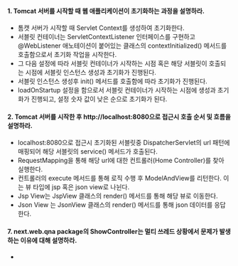 #### 1. Tomcat 서버를 시작할 때 웹 애플리케이션이 초기화하는 과정을 설명하라.
* 톰캣 서버가 시작할 때 Servlet Context를 생성하여 초기화한다.
* 서블릿 컨테이너는 ServletContextListener 인터페이스를 구현하고 @WebListener 애노테이션이 붙어있는 클래스의 contextInitialized() 메서드를 호출함으로서 초기화 작업을 시작한다.
* 그 다음 설정에 따라 서블릿 컨테이너가 시작하는 시점 혹은 해당 서블릿이 호출되는 시점에 서블릿 인스턴스 생성과 초기화가 진행된다.
* 서블릿 인스턴스 생성후 init() 메서드를 호출함에 따라 초기화가 진행된다.
* loadOnStartup 설정을 함으로서 서블릿 컨테이너가 시작하는 시점에 생성과 초기화가 진행되고, 설정 숫자 값이 낮은 순으로 초기화가 된다.

#### 2. Tomcat 서버를 시작한 후 http://localhost:8080으로 접근시 호출 순서 및 흐름을 설명하라.
* localhost:8080으로 접근시 초기화된 서블릿중 DispatcherServlet의 url 패턴에 매핑되어 해당 서블릿의 service() 메서드가 호출된다.
* RequestMapping을 통해 해당 url에 대한 컨트롤러(Home Controller)를 찾아 실행한다.
* 컨트롤러의 execute 메서드를 통해 로직 수행 후 ModelAndView를 리턴한다. 이는 뷰 타입에 jsp 혹은 json view로 나뉜다.
* Jsp View는 JspView 클래스의 render() 메서드를 통해 해당 뷰로 이동한다.
* Json View 는 JsonView 클래스의 render() 메서드를 통해 json 데이터를 응답한다.

#### 7. next.web.qna package의 ShowController는 멀티 쓰레드 상황에서 문제가 발생하는 이유에 대해 설명하라.
* 
